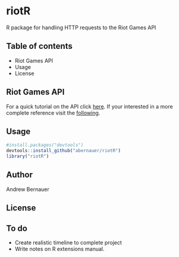 # riotR
R package for handling HTTP requests to the Riot Games API

## Table of contents

* Riot Games API
* Usage
* License

## Riot Games API
For a quick tutorial on the API click [here](https://developer.riotgames.com/docs/portal#_getting-started).
If your interested in a more complete reference visit the [following](https://developer.riotgames.com/apis).




## Usage
```r
#install.packages("devtools")
devtools::install_github("abernauer/riotR")
library("riotR")
```

## Author
Andrew Bernauer

## License

## To do
+ Create realistic timeline to complete project
+ Write notes on R extensions manual. 
